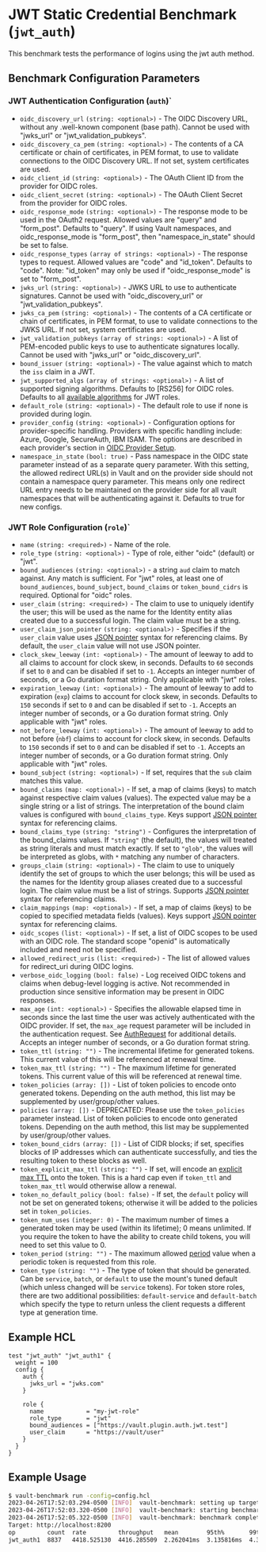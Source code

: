 # JWT Static Credential Benchmark (`jwt_auth`)

This benchmark tests the performance of logins using the jwt auth method.

## Benchmark Configuration Parameters

### JWT Authentication Configuration (`auth`)`

- `oidc_discovery_url` `(string: <optional>)` - The OIDC Discovery URL, without any .well-known component (base path). Cannot be used with "jwks_url" or "jwt_validation_pubkeys".
- `oidc_discovery_ca_pem` `(string: <optional>)` - The contents of a CA certificate or chain of certificates, in PEM format, to use to validate connections to the OIDC Discovery URL. If not set, system certificates are used.
- `oidc_client_id` `(string: <optional>)` - The OAuth Client ID from the provider for OIDC roles.
- `oidc_client_secret` `(string: <optional>)` - The OAuth Client Secret from the provider for OIDC roles.
- `oidc_response_mode` `(string: <optional>)` - The response mode to be used in the OAuth2 request. Allowed values are "query" and "form_post". Defaults to "query". If using Vault namespaces, and oidc_response_mode is "form_post", then "namespace_in_state" should be set to false.
- `oidc_response_types` `(array of strings: <optional>)` - The response types to request. Allowed values are "code" and "id_token". Defaults to "code".
  Note: "id_token" may only be used if "oidc_response_mode" is set to "form_post".
- `jwks_url` `(string: <optional>)` - JWKS URL to use to authenticate signatures. Cannot be used with "oidc_discovery_url" or "jwt_validation_pubkeys".
- `jwks_ca_pem` `(string: <optional>)` - The contents of a CA certificate or chain of certificates, in PEM format, to use to validate connections to the JWKS URL. If not set, system certificates are used.
- `jwt_validation_pubkeys` `(array of strings: <optional>)` - A list of PEM-encoded public keys to use to authenticate signatures locally. Cannot be used with "jwks_url" or "oidc_discovery_url".
- `bound_issuer` `(string: <optional>)` - The value against which to match the `iss` claim in a JWT.
- `jwt_supported_algs` `(array of strings: <optional>)` - A list of supported signing algorithms. Defaults to [RS256] for OIDC roles. Defaults to all [available algorithms](https://github.com/hashicorp/cap/blob/main/jwt/algs.go) for JWT roles.
- `default_role` `(string: <optional>)` - The default role to use if none is provided during login.
- `provider_config` `(string: <optional>)` - Configuration options for provider-specific handling. Providers with specific handling include: Azure, Google, SecureAuth, IBM ISAM. The options are described in each provider's section in [OIDC Provider Setup](https://developer.hashicorp.com/vault/docs/auth/jwt/oidc-providers).
- `namespace_in_state` `(bool: true)` - Pass namespace in the OIDC state parameter instead of as a separate query parameter. With this setting, the allowed redirect URL(s) in Vault and on the provider side should not contain a namespace query parameter. This means only one redirect URL entry needs to be maintained on the provider side for all vault namespaces that will be authenticating against it. Defaults to true for new configs.

### JWT Role Configuration (`role`)`

- `name` `(string: <required>)` - Name of the role.
- `role_type` `(string: <optional>)` - Type of role, either "oidc" (default) or "jwt".
- `bound_audiences` `(string: <optional>)` - a string `aud` claim to match against.
  Any match is sufficient. For "jwt" roles, at least one of `bound_audiences`, `bound_subject`,
  `bound_claims` or `token_bound_cidrs` is required. Optional for "oidc" roles.
- `user_claim` `(string: <required>)` - The claim to use to uniquely identify
  the user; this will be used as the name for the Identity entity alias created
  due to a successful login. The claim value must be a string.
- `user_claim_json_pointer` `(string: <optional>)` - Specifies if the `user_claim` value uses
  [JSON pointer](https://developer.hashicorp.com/vault/docs/auth/jwt#claim-specifications-and-json-pointer) syntax for
  referencing claims. By default, the `user_claim` value will not use JSON pointer.
- `clock_skew_leeway` `(int: <optional>)` - The amount of leeway to add to all claims to
  account for clock skew, in seconds. Defaults to `60` seconds if set to `0` and can be disabled
  if set to `-1`. Accepts an integer number of seconds, or a Go duration format string. Only applicable
  with "jwt" roles.
- `expiration_leeway` `(int: <optional>)` - The amount of leeway to add to expiration (`exp`) claims to
  account for clock skew, in seconds. Defaults to `150` seconds if set to `0` and can be disabled
  if set to `-1`. Accepts an integer number of seconds, or a Go duration format string. Only applicable
  with "jwt" roles.
- `not_before_leeway` `(int: <optional>)` - The amount of leeway to add to not before (`nbf`) claims to
  account for clock skew, in seconds. Defaults to `150` seconds if set to `0` and can be disabled
  if set to `-1`. Accepts an integer number of seconds, or a Go duration format string. Only applicable
  with "jwt" roles.
- `bound_subject` `(string: <optional>)` - If set, requires that the `sub`
  claim matches this value.
- `bound_claims` `(map: <optional>)` - If set, a map of claims (keys) to match against respective claim values (values).
  The expected value may be a single string or a list of strings. The interpretation of the bound
  claim values is configured with `bound_claims_type`. Keys support [JSON pointer](https://developer.hashicorp.com/vault/docs/auth/jwt#claim-specifications-and-json-pointer)
  syntax for referencing claims.
- `bound_claims_type` `(string: "string")` - Configures the interpretation of the bound_claims values.
  If `"string"` (the default), the values will treated as string literals and must match exactly.
  If set to `"glob"`, the values will be interpreted as globs, with `*` matching any number of
  characters.
- `groups_claim` `(string: <optional>)` - The claim to use to uniquely identify
  the set of groups to which the user belongs; this will be used as the names
  for the Identity group aliases created due to a successful login. The claim
  value must be a list of strings. Supports [JSON pointer](https://developer.hashicorp.com/vault/docs/auth/jwt#claim-specifications-and-json-pointer)
  syntax for referencing claims.
- `claim_mappings` `(map: <optional>)` - If set, a map of claims (keys) to be copied to
  specified metadata fields (values). Keys support [JSON pointer](https://developer.hashicorp.com/vault/docs/auth/jwt#claim-specifications-and-json-pointer)
  syntax for referencing claims.
- `oidc_scopes` `(list: <optional>)` - If set, a list of OIDC scopes to be used with an OIDC role.
  The standard scope "openid" is automatically included and need not be specified.
- `allowed_redirect_uris` `(list: <required>)` - The list of allowed values for redirect_uri
  during OIDC logins.
- `verbose_oidc_logging` `(bool: false)` - Log received OIDC tokens and claims when debug-level
  logging is active. Not recommended in production since sensitive information may be present
  in OIDC responses.
- `max_age` `(int: <optional>)` - Specifies the allowable elapsed time in seconds since the last
  time the user was actively authenticated with the OIDC provider. If set, the `max_age` request parameter
  will be included in the authentication request. See [AuthRequest](https://openid.net/specs/openid-connect-core-1_0.html#AuthRequest)
  for additional details. Accepts an integer number of seconds, or a Go duration format string.
- `token_ttl` `(string: "")` - The incremental lifetime for
  generated tokens. This current value of this will be referenced at renewal
  time.
- `token_max_ttl` `(string: "")` - The maximum lifetime for
  generated tokens. This current value of this will be referenced at renewal
  time.
- `token_policies` `(array: [])` - List of
  token policies to encode onto generated tokens. Depending on the auth method, this
  list may be supplemented by user/group/other values.
- `policies` `(array: [])` - DEPRECATED: Please
  use the `token_policies` parameter instead. List of token policies to encode
  onto generated tokens. Depending on the auth method, this list may be
  supplemented by user/group/other values.
- `token_bound_cidrs` `(array: [])` - List of
  CIDR blocks; if set, specifies blocks of IP addresses which can authenticate
  successfully, and ties the resulting token to these blocks as well.
- `token_explicit_max_ttl` `(string: "")` - If set, will encode
  an [explicit max
  TTL](https://developer.hashicorp.com/vault/docs/concepts/tokens#token-time-to-live-periodic-tokens-and-explicit-max-ttls)
  onto the token. This is a hard cap even if `token_ttl` and `token_max_ttl`
  would otherwise allow a renewal.
- `token_no_default_policy` `(bool: false)` - If set, the `default` policy will
  not be set on generated tokens; otherwise it will be added to the policies set
  in `token_policies`.
- `token_num_uses` `(integer: 0)` - The maximum number of times a generated
  token may be used (within its lifetime); 0 means unlimited.
  If you require the token to have the ability to create child tokens,
  you will need to set this value to 0.
- `token_period` `(string: "")` - The maximum allowed [period](https://developer.hashicorp.com/vault/docs/concepts/tokens#token-time-to-live-periodic-tokens-and-explicit-max-ttls) value when a periodic token is requested from this role.
- `token_type` `(string: "")` - The type of token that should be generated. Can
  be `service`, `batch`, or `default` to use the mount's tuned default (which
  unless changed will be `service` tokens). For token store roles, there are two
  additional possibilities: `default-service` and `default-batch` which specify
  the type to return unless the client requests a different type at generation
  time.

## Example HCL

```hcl
test "jwt_auth" "jwt_auth1" {
  weight = 100
  config {
    auth {
      jwks_url = "jwks.com"
    }

    role {
      name            = "my-jwt-role"
      role_type       = "jwt"
      bound_audiences = ["https://vault.plugin.auth.jwt.test"]
      user_claim      = "https://vault/user"
    }
  }
}
```

## Example Usage

```bash
$ vault-benchmark run -config=config.hcl
2023-04-26T17:52:03.294-0500 [INFO]  vault-benchmark: setting up targets
2023-04-26T17:52:03.320-0500 [INFO]  vault-benchmark: starting benchmarks: duration=2s
2023-04-26T17:52:05.322-0500 [INFO]  vault-benchmark: benchmark complete
Target: http://localhost:8200
op         count  rate         throughput   mean        95th%       99th%       successRatio
jwt_auth1  8837   4418.525130  4416.285509  2.262041ms  3.135816ms  4.338269ms  100.00%
```
